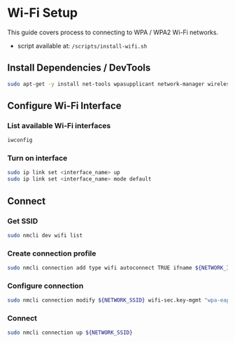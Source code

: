 # Wi-Fi Setup

This guide covers process to connecting to WPA / WPA2 Wi-Fi networks.

- script available at: `/scripts/install-wifi.sh`

## Install Dependencies / DevTools
```sh
sudo apt-get -y install net-tools wpasupplicant network-manager wireless-tools
```

## Configure Wi-Fi Interface

### List available Wi-Fi interfaces
```sh
iwconfig
```

### Turn on interface
```sh
sudo ip link set <interface_name> up
sudo ip link set <interface_name> mode default
```

## Connect

### Get SSID
```sh
sudo nmcli dev wifi list
```

### Create connection profile
```sh
sudo nmcli connection add type wifi autoconnect TRUE ifname ${NETWORK_INTERFACE} con-name ${NETWORK_SSID} ssid ${NETWORK_SSID}
```

### Configure connection
```sh
sudo nmcli connection modify ${NETWORK_SSID} wifi-sec.key-mgmt "wpa-eap" 802-1x.identity ${NETWORK_USERNAME} 802-1x.password ${NETWORK_PASSWORD} 802-1x.eap "peap" 802-1x.phase2-auth mschapv2 802-1x.anonymous-identity "desy@desy.de" 802-1x.ca-cert "/certificates/isrgrootx1.pem"
```

### Connect
```sh
sudo nmcli connection up ${NETWORK_SSID}
```
